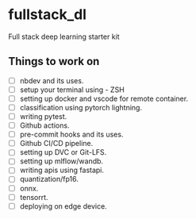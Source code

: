 # fullstack_dl
Full stack deep learning starter kit 


## Things to work on
- [ ] nbdev and its uses. 
- [ ] setup your terminal using - ZSH 
- [ ] setting up docker and vscode for remote container. 
- [ ] classification using pytorch lightning.
- [ ] writing pytest.
- [ ] Github actions.
- [ ] pre-commit hooks and its uses.
- [ ] Github CI/CD pipeline.
- [ ] setting up DVC or Git-LFS.
- [ ] setting up mlflow/wandb.
- [ ] writing apis using fastapi.
- [ ] quantization/fp16.
- [ ] onnx.
- [ ] tensorrt. 
- [ ] deploying on edge device. 
